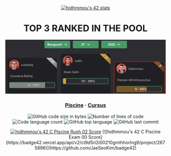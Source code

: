 <p align="center">
<a href="https://github.com/ft-killua"><img src="https://badge42.vercel.app/api/v2/cl9d5ri2i00210gmlhhorlng9/stats?cursusId=9&coalitionId=piscine" alt="hidhmmou's 42 stats" /></a>
</p>

<h1 align="center">
	TOP 3 RANKED IN THE POOL
</h1>

![1337](https://github.com/ft-killua/1337/blob/main/imgs/top%203%20pool%2007:08:2022%20benguerir.png)

<h3 align="center">
	<a href="https://github.com/achrafelkhnissi/1337/tree/master/Piscine-2021">Piscine</a>
	<span> · </span>
	<a href="https://github.com/achrafelkhnissi/1337/blob/master/42curses/README.md">Cursus</a>
</h3>

<p align="center">
	<img alt="GitHub code size in bytes" src="https://img.shields.io/github/languages/code-size/achrafelkhnissi/1337?color=blueviolet" />
	<img alt="Number of lines of code" src="https://img.shields.io/tokei/lines/github/achrafelkhnissi/1337?color=blueviolet" />
	<img alt="Code language count" src="https://img.shields.io/github/languages/count/achrafelkhnissi/1337?color=blue" />
	<img alt="GitHub top language" src="https://img.shields.io/github/languages/top/achrafelkhnissi/1337?color=blue" />
	<img alt="GitHub last commit" src="https://img.shields.io/github/last-commit/achrafelkhnissi/1337?color=brightgreen" />
</p>
 
<p align="center">
<a href="https://github.com/JaeSeoKim/badge42"><img src="https://badge42.vercel.app/api/v2/cl9d5ri2i00210gmlhhorlng9/project/2708072" alt="hidhmmou's 42 C Piscine Rush 02 Score" /></a>
[![hidhmmou's 42 C Piscine Exam 00 Score](https://badge42.vercel.app/api/v2/cl9d5ri2i00210gmlhhorlng9/project/2675896)](https://github.com/JaeSeoKim/badge42)
</p>
